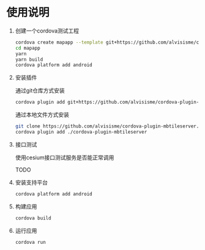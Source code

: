 # 使用说明

1. 创建一个cordova测试工程

    ```bash
    cordova create mapapp --template git+https://github.com/alvisisme/cordova-template-cesium.git
    cd mapapp
    yarn
    yarn build
    cordova platform add android
    ```

2. 安装插件

    通过git仓库方式安装

    ```bash
    cordova plugin add git+https://github.com/alvisisme/cordova-plugin-mbtileserver.git
    ```

    通过本地文件方式安装

    ```bash
    git clone https://github.com/alvisisme/cordova-plugin-mbtileserver.git
    cordova plugin add ./cordova-plugin-mbtileserver
    ```                                                                                                                
3. 接口测试

    使用cesium接口测试服务是否能正常调用

    TODO

4. 安装支持平台

    ```bash
    cordova platform add android
    ```

5. 构建应用

    ```bash
    cordova build
    ```    

6. 运行应用

    ```bash
    cordova run
    ```
